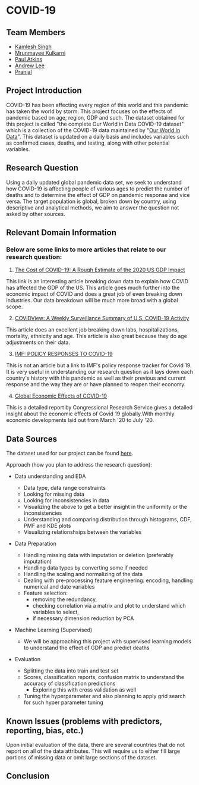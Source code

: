 # COVID-19
## Team Members

 - [Kamlesh Singh](https://github.com/kamsingh11)
 - [Mrunmayee Kulkarni](https://github.com/MrinmayeeKulkarni)
 - [Paul Atkins](https://github.com/patkins2)
 - [Andrew Lee](https://github.com/alee115)
 - [Pranjal](https://github.com/pranjal7842)

## Project Introduction

COVID-19 has been affecting every region of this world and this pandemic has taken the world by storm. This project focuses on the effects of pandemic based on age, region, GDP and such. The dataset obtained for this project is called  "the complete Our World in Data COVID-19 dataset" which is a collection of the COVID-19 data maintained by "[Our World In Data](https://ourworldindata.org/coronavirus)". This dataset is updated on a daily basis and includes variables such as confirmed cases, deaths, and testing, along with other potential variables.

## Research Question
Using a daily updated global pandemic data set, we seek to understand how COVID-19 is 
affecting people of various ages to predict the number of deaths and to determine the effect of GDP on pandemic response and vice versa. The target population is global, broken down by country, using descriptive and analytical methods, we aim to answer the question not asked by other sources.

## Relevant Domain Information
### Below are some links to more articles that relate to our research question:

 1. [The Cost of COVID-19: A Rough Estimate of the 2020 US GDP Impact](https://www.mercatus.org/publications/covid-19-policy-brief-series/cost-covid-19-rough-estimate-2020-us-gdp-impact)
 
This link is an interesting article breaking down data to explain how COVID has affected the GDP of the US. This article goes much further into the economic impact of COVID and does a great job of even breaking down industries. Our data breakdown will be much more broad with a global scope.

 2. [COVIDView: A Weekly Surveillance Summary of U.S. COVID-19 Activity](https://www.cdc.gov/coronavirus/2019-ncov/covid-data/covidview/index.html)
 
This article does an excellent job breaking down labs, hospitalizations, mortality, ethnicity and age. This article is also great because they do age adjustments on their data.

 3. [IMF: POLICY RESPONSES TO COVID-19](https://www.imf.org/en/Topics/imf-and-covid19/Policy-Responses-to-COVID-19)
 
This is not an article but a link to IMF's policy response tracker for Covid 19. It is very useful in understanding our research question as it lays down each country's history with this pandemic as well as their previous and current response and the way they are or have planned to reopen their economy.

 4. [Global Economic Effects of COVID-19](https://fas.org/sgp/crs/row/R46270.pdf)
 
This is a detailed report by Congressional Research Service gives a detailed insight about the economic effects of Covid 19 globally.With monthly economic developments laid out from March '20 to July '20.

## Data Sources
The dataset used for our project can be found [here](https://ourworldindata.org/coronavirus/country/united-states?country=~USA).

Approach (how you plan to address the research question):

   * Data understanding and EDA
	 * Data type, data range constraints 
	 * Looking for missing data
	 * Looking for inconsistencies in data
	 * Visualizing the above to get a better insight in the uniformity or the inconsistencies
	 * Understanding and comparing distribution through histograms, CDF, PMF and KDE plots
	 * Visualizing relationshsips between the variables
	
   * Data Preparation
	 * Handling missing data with imputation or deletion (preferably imputation)
	 * Handling data types by converting some if needed
	 * Handling the scaling and normalizing of the data
	 * Dealing with pre-processing feature engineering: encoding, handling numerical and date variables
	 * Feature selection: 
		 * removing the redundancy, 
		 * checking correlation via a matrix and plot to understand which variables to select, 
		 * if necessary dimension reduction by PCA 

   * Machine Learning (Supervised)
	 * We will be approaching this project with supervised learning models to understand the effect of GDP and predict deaths

   * Evaluation
	 * Splitting the data into train and test set
	 * Scores, classification reports, confusion matrix to understand the accuracy of classification predictions
         * Exploring this with cross validation as well
	 * Tuning the hyperparameter and also planning to apply grid search for such hyper parameter tuning

## Known Issues (problems with predictors, reporting, bias, etc.)
Upon initial evaluation of the data, there are several countries that do not report on all of the data attributes. 
This will require us to either fill large portions of missing data or omit large sections of the dataset. 

## Conclusion


